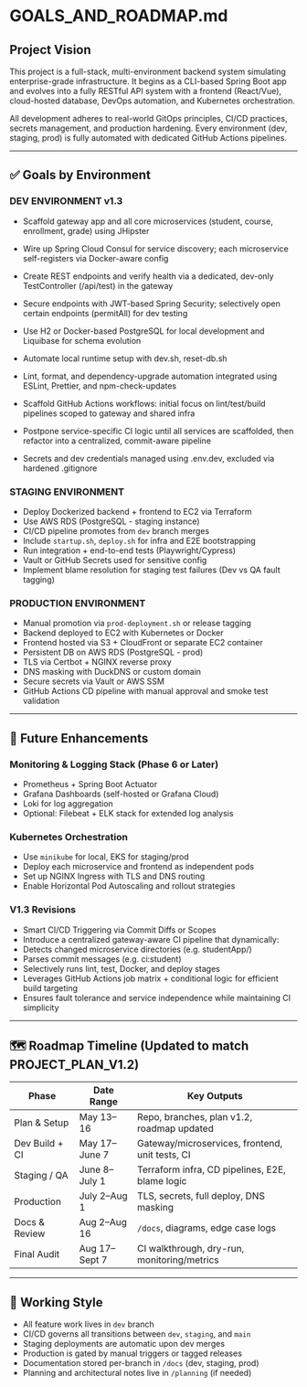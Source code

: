 # GOALS\_AND\_ROADMAP.md

## Project Vision

This project is a full-stack, multi-environment backend system simulating enterprise-grade infrastructure. It begins as a CLI-based Spring Boot app and evolves into a fully RESTful API system with a frontend (React/Vue), cloud-hosted database, DevOps automation, and Kubernetes orchestration.

All development adheres to real-world GitOps principles, CI/CD practices, secrets management, and production hardening. Every environment (dev, staging, prod) is fully automated with dedicated GitHub Actions pipelines.

---

## ✅ Goals by Environment

### DEV ENVIRONMENT v1.3
    
* Scaffold gateway app and all core microservices (student, course, enrollment, grade) using JHipster

* Wire up Spring Cloud Consul for service discovery; each microservice self-registers via Docker-aware config

* Create REST endpoints and verify health via a dedicated, dev-only TestController (/api/test) in the gateway

* Secure endpoints with JWT-based Spring Security; selectively open certain endpoints (permitAll) for dev testing

* Use H2 or Docker-based PostgreSQL for local development and Liquibase for schema evolution

* Automate local runtime setup with dev.sh, reset-db.sh

* Lint, format, and dependency-upgrade automation integrated using ESLint, Prettier, and npm-check-updates

* Scaffold GitHub Actions workflows: initial focus on lint/test/build pipelines scoped to gateway and shared infra

* Postpone service-specific CI logic until all services are scaffolded, then refactor into a centralized, commit-aware pipeline

* Secrets and dev credentials managed using .env.dev, excluded via hardened .gitignore


### STAGING ENVIRONMENT

* Deploy Dockerized backend + frontend to EC2 via Terraform
* Use AWS RDS (PostgreSQL - staging instance)
* CI/CD pipeline promotes from `dev` branch merges
* Include `startup.sh`, `deploy.sh` for infra and E2E bootstrapping
* Run integration + end-to-end tests (Playwright/Cypress)
* Vault or GitHub Secrets used for sensitive config
* Implement blame resolution for staging test failures (Dev vs QA fault tagging)

### PRODUCTION ENVIRONMENT

* Manual promotion via `prod-deployment.sh` or release tagging
* Backend deployed to EC2 with Kubernetes or Docker
* Frontend hosted via S3 + CloudFront or separate EC2 container
* Persistent DB on AWS RDS (PostgreSQL - prod)
* TLS via Certbot + NGINX reverse proxy
* DNS masking with DuckDNS or custom domain
* Secure secrets via Vault or AWS SSM
* GitHub Actions CD pipeline with manual approval and smoke test validation

---

## 🚀 Future Enhancements

### Monitoring & Logging Stack (Phase 6 or Later)

* Prometheus + Spring Boot Actuator
* Grafana Dashboards (self-hosted or Grafana Cloud)
* Loki for log aggregation
* Optional: Filebeat + ELK stack for extended log analysis

### Kubernetes Orchestration

* Use `minikube` for local, EKS for staging/prod
* Deploy each microservice and frontend as independent pods
* Set up NGINX Ingress with TLS and DNS routing
* Enable Horizontal Pod Autoscaling and rollout strategies

### V1.3 Revisions

* Smart CI/CD Triggering via Commit Diffs or Scopes
* Introduce a centralized gateway-aware CI pipeline that dynamically:
* Detects changed microservice directories (e.g. studentApp/)
* Parses commit messages (e.g. ci:student)
* Selectively runs lint, test, Docker, and deploy stages
* Leverages GitHub Actions job matrix + conditional logic for efficient build targeting
* Ensures fault tolerance and service independence while maintaining CI simplicity

---

## 🗺️ Roadmap Timeline (Updated to match PROJECT\_PLAN\_V1.2)

| Phase          | Date Range    | Key Outputs                                     |
| -------------- | ------------- | ----------------------------------------------- |
| Plan & Setup   | May 13–16     | Repo, branches, plan v1.2, roadmap updated      |
| Dev Build + CI | May 17–June 7 | Gateway/microservices, frontend, unit tests, CI |
| Staging / QA   | June 8–July 1 | Terraform infra, CD pipelines, E2E, blame logic |
| Production     | July 2–Aug 1  | TLS, secrets, full deploy, DNS masking          |
| Docs & Review  | Aug 2–Aug 16  | `/docs`, diagrams, edge case logs               |
| Final Audit    | Aug 17–Sept 7 | CI walkthrough, dry-run, monitoring/metrics     |

---

## 🧩 Working Style

* All feature work lives in `dev` branch
* CI/CD governs all transitions between `dev`, `staging`, and `main`
* Staging deployments are automatic upon dev merges
* Production is gated by manual triggers or tagged releases
* Documentation stored per-branch in `/docs` (dev, staging, prod)
* Planning and architectural notes live in `/planning` (if needed)